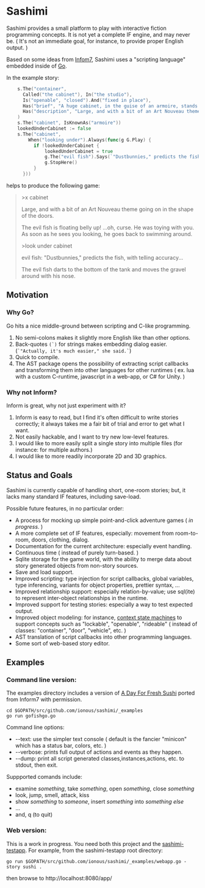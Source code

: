 # Sashimi
Sashimi provides a small platform to play with interactive fiction programming concepts. It is not yet a complete IF engine, and may never be. ( It's not an immediate goal, for instance, to provide proper English output. )

Based on some ideas from [Infom7](http://inform7.com), Sashimi uses a "scripting language" embedded inside of [Go](http://golang.org).

In the example story:

```go
    s.The("container",
      Called("the cabinet"), In("the studio"),
      Is("openable", "closed").And("fixed in place"),
      Has("brief", "A huge cabinet, in the guise of an armoire, stands between the windows."),
      Has("description", "Large, and with a bit of an Art Nouveau theme going on in the shape of the doors."),
    )
    s.The("cabinet", IsKnownAs("armoire"))
    lookedUnderCabinet := false 
    s.The("cabinet", 
        When("looking under").Always(func(g G.Play) {
          if !lookedUnderCabinet {
              lookedUnderCabinet = true
              g.The("evil fish").Says(`"Dustbunnies," predicts the fish, with telling accuracy...`)
              g.StopHere()
          }
      }))
```

helps to produce the following game:

> &gt;x cabinet
>
> Large, and with a bit of an Art Nouveau theme going on in the shape of the doors.
> 
> The evil fish is floating belly up! ...oh, curse. He was toying with you. As soon as he sees you looking, he goes back to swimming around.
> 
> &gt;look under cabinet
>
> evil fish: "Dustbunnies," predicts the fish, with telling accuracy...
> 
> The evil fish darts to the bottom of the tank and moves the gravel around with his nose.

## Motivation

### Why Go?
Go hits a nice middle-ground between scripting and C-like programming.

1. No semi-colons makes it slightly more English like than other options.
2. Back-quotes ``(`)`` for strings makes embedding dialog easier. (`` `"Actually, it's much easier," she said.` ``)
3. Quick to compile.
4. The AST package opens the possibility of extracting script callbacks and transforming them into other languages for other runtimes ( ex. lua with a custom C-runtime, javascript in a web-app, or C# for Unity. )

### Why not Inform?
Inform is great, why not just experiment with it?

1. Inform is easy to read, but I find it's often difficult to write stories correctly; it always takes me a fair bit of trial and error to get what I want.
2. Not easily hackable, and I want to try new low-level features.
3. I would like to more easily split a single story into multiple files (for instance: for multiple authors.)
4. I would like to more readily incorporate 2D and 3D graphics.

## Status and Goals
Sashimi is currently capable of handling short, one-room stories; but, it lacks many standard IF features, including save-load.

Possible future features, in no particular order:
* A process for mocking up simple point-and-click adventure games ( *in progress*. )
* A more complete set of IF features, especially: movement from room-to-room, doors, clothing, dialog.
* Documentation for the current architecture: especially event handling.
* Continuous time ( instead of purely turn-based. )
* Sqlite storage for the game world, with the ability to merge data about story generated objects from non-story sources.
* Save and load support.
* Improved scripting: type injection for script callbacks, global variables, type inferencing, variants for object properties, prettier syntax, ...
* Improved relationship support: especially relation-by-value; use sql(ite) to represent inter-object relationships in the runtime.
* Improved support for testing stories: especially a way to test expected output.
* Improved object modeling: for instance, [context state machines](https://github.com/ionous/hsm-statechart) to support concepts such as "lockable", "openable", "rideable" ( instead of classes: "container", "door", "vehicle", etc. )
* AST translation of script callbacks into other programming languages.
* Some sort of web-based story editor.

## Examples

### Command line version:

The examples directory includes a version of [A Day For Fresh Sushi](http://ifdb.tads.org/viewgame?id=7yiyxcnrlwejoffd) ported from Inform7 with permission.

```
cd $GOPATH/src/github.com/ionous/sashimi/_examples
go run gofishgo.go
```

Command line options:
* --text: use the simpler text console ( default is the fancier "minicon" which has a status bar, colors, etc. )
* --verbose: prints full output of actions and events as they happen.
* --dump: print all script generated classes,instances,actions, etc. to stdout, then exit.

Suppported comands include:
* examine *something*, take *something*, open *something*, close *something*
* look, jump, smell, attack, kiss
* show *something* to *someone*, insert *something* into *something else*
* ...
* and, q (to quit)

### Web version:

This is a work in progress. You need both this project and the [sashimi-testapp](https://github.com/ionous/sashimi-testapp).
For example, from the sashimi-testapp root directory:
```
go run $GOPATH/src/github.com/ionous/sashimi/_examples/webapp.go -story sushi .
```
then browse to http://localhost:8080/app/